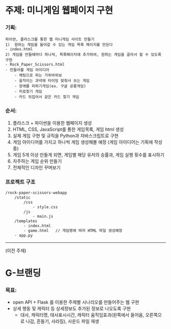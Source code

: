 # 주제: 미니게임 웹페이지 구현

### 기획:
    파이썬, 플라스크를 통한 웹 미니게임 사이트 만들기
    1)  원하는 게임을 들어갈 수 있는 게임 목록 페이지를 만든다
    - index.html
    2) 게임을 만들때마다 하나씩, 목록페이지에 추가하여, 원하는 게임을 골라서 할 수 있도록 구현
    - Rock_Paper_Scissors.html
    - 만들어볼 게임 아이디어
        - 채팅으로 하는 가위바위보
        - 움직이는 과녁에 타이밍 맞춰서 쏘는 게임
        - 장애물 피하기게임(ex. 구글 공룡게임)
        - 미로찾기 게임
        - 카드 뒤집어서 같은 카드 찾기 게임

### 순서:
1) 플라스크 + 파이썬을 이용한 웹페이지 생성
2) HTML, CSS, JavaScript를 통한 게임목록, 게임 html 생성
3) 실제 게임 구현 및 규칙을 Python과 자바스크립트로 구현
4) 게임 아이디어를 가지고 하나씩 게임 생성해볼 예정 (게임 아이디어는 기획에 작성중)
5) 게임 5개 이상 만들게 되면, 게임별 해당 유저의 승률과, 게임 실행 횟수를 표시하기
6) 자주하는 게임 순위 만들기
7) 전체적인 디자인 꾸며보기

### 프로젝트 구조
```bash
/rock-paper-scissors-webapp
    /static
        /css
            - style.css
        /js
            - main.js
    /templates
        - index.html
        - game.html   // 게임명에 따라 HTML 파일 생성예정
    - app.py

```

-----
(이전 주제)
# G-브랜딩 
### 목표:

- open API + Flask 를 이용한 주제별 시나리오를 만들어주는 웹 구현
- 상세 행동 및 캐릭터 등 상세정보도 추가된 정보로 나오도록 구현
    - 대사, 캐릭터명, 태사표시시간, 캐릭터 움직임효과(왼쪽에서 들어옴, 오른쪽으로 나감, 흔들기, 사라짐), 사운드 파일 재생
